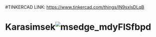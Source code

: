 
#TINKERCAD LINK: https://www.tinkercad.com/things/lN9sxlsDLqB


# Karasimsek![msedge_mdyFlSfbpd](https://user-images.githubusercontent.com/107235171/173415919-959cef7c-08a7-48f5-a569-f6143a7253a5.gif)
